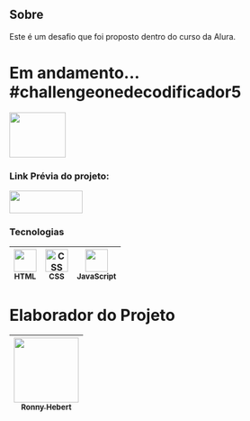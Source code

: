 ## Sobre
Este é um desafio que foi proposto dentro do curso da Alura.
# Em andamento...  #challengeonedecodificador5
<img loading="lazy" src="https://www.blogson.com.br/wp-content/uploads/2017/10/lg.progress-bar-preloader.gif" width=100 height=80 target=_blank>

### Link Prévia do projeto: 
[<img loading="lazy" src="https://www.irishsetter.org.uk/buttons/click-flashing.gif" width=130 height=40 target=_blank>](https://decodificador-de-texto-sigma.vercel.app/)

### Tecnologias
<img loading="lazy" src="https://upload.wikimedia.org/wikipedia/commons/thumb/3/38/HTML5_Badge.svg/1200px-HTML5_Badge.svg.png" width=40 height=40><br><sub>HTML</sub>|<img loading="lazy" src="https://upload.wikimedia.org/wikipedia/commons/6/62/CSS3_logo.svg" title="CSS" width="40" height="40"><br><sub>CSS</sub> | <img loading="lazy" src="https://cdn.jsdelivr.net/gh/devicons/devicon@latest/icons/javascript/javascript-original.svg" width="40" height="40"><br><sub>JavaScript</sub> 
| :---: | :---: | :---: |

# Elaborador do Projeto
| [<img loading="lazy" src="https://avatars.githubusercontent.com/u/61034508?v=4?v=4" width=115><br><sub>Ronny Hebert</sub>](https://github.com/SrHebert) |
| :---: |
